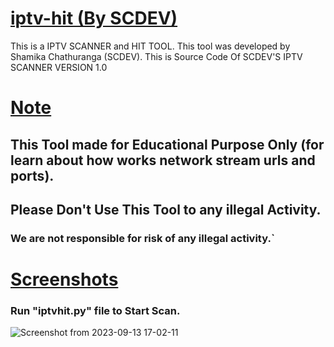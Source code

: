 # <ins>iptv-hit (By SCDEV)</ins>
This is a IPTV SCANNER and HIT TOOL.  This tool was developed by Shamika Chathuranga (SCDEV).
This is Source Code Of SCDEV'S IPTV SCANNER VERSION 1.0

# <ins>Note</ins>


## **This Tool made for Educational Purpose Only (for learn about how works network stream urls and ports).** 
## **Please Don't Use This Tool to any illegal Activity.**
### We are not responsible for risk of any illegal activity.`


# <ins>Screenshots</ins>
### Run "iptvhit.py" file to Start Scan.
![Screenshot from 2023-09-13 17-02-11](https://github.com/Shamika-Chathuranga/iptv-hit/assets/106855835/0f7f7153-b33c-4de1-ad48-dff3f7199fe9)
